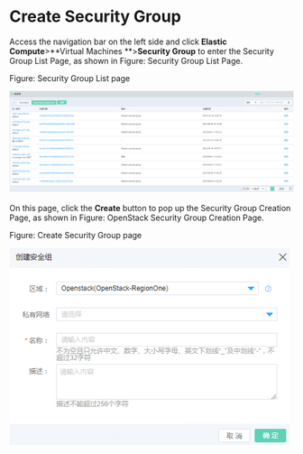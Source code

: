 # Create Security Group

Access the navigation bar on the left side and click **Elastic Compute**>**Virtual Machines **>**Security Group** to enter the Security Group List Page, as shown in Figure: Security Group List Page.

Figure: Security Group List page

![sg-1](../../../../image/JDFusion/sg-1.png)

On this page, click the **Create** button to pop up the Security Group Creation Page, as shown in Figure: OpenStack Security Group Creation Page.

Figure: Create Security Group page

![sg-2](../../../../image/JDFusion/sg-2.png)
